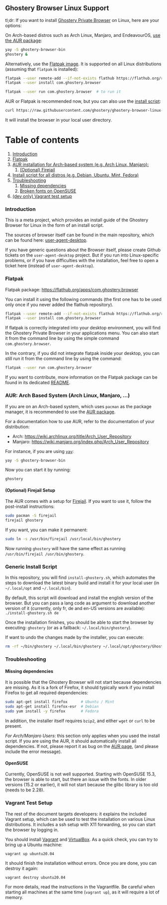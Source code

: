 ## Ghostery Browser Linux Support

tl;dr: If you want to install [Ghostery Private Browser](https://www.ghostery.com/ghostery-private-browser) on Linux, here are your options:

On Arch-based distros such as Arch Linux, Manjaro, and EndeavourOS, [use the AUR package](#aur):

```sh
yay -S ghostery-browser-bin
ghostery &
```

Alternatively, use the [Flatpak image](#flatpak). It is supported on all Linux distributions (assuming that `flatpak` is installed):

```sh
flatpak --user remote-add --if-not-exists flathub https://flathub.org/repo/flathub.flatpakrepo
flatpak --user install com.ghostery.browser

flatpak --user run com.ghostery.browser  # to run it
```

AUR or Flatpak is recommended now, but you can also use the [install script](#installscript):

```sh
curl https://raw.githubusercontent.com/ghostery/ghostery-browser-linux-support/main/install-ghostery.sh | bash
```

It will install the browser in your local user directory.

# Table of contents
1. [Introduction](#introduction)
1. [Flatpak](#flatpak)
1. [AUR installation for Arch-based system (e.g. Arch Linux, Manjaro): ](#aur)
    1. [(Optional) Firejail](#aur-firejail)
1. [Install script for all distros (e.g. Debian, Ubuntu, Mint, Fedora)](#installscript)
1. [Troubleshooting](#troubleshooting)
    1. [Missing dependencies](#missing-dependencies)
    1. [Broken fonts on OpenSUSE](#suse)
1. [(dev only) Vagrant test setup](#vagrant)

### Introduction <a name="introduction"></a>

This is a meta project, which provides an install guide of the Ghostery
Browser for Linux in the form of an install script.

The sources of browser itself can be found in the main repository,
which can be found here:
[user-agent-desktop](https://github.com/ghostery/user-agent-desktop).

If you have generic questions about the Browser itself, please create Github
tickets on the `user-agent-desktop` project. But if you run into Linux-specific
problems, or if you have difficulties with the installation, feel free to
open a ticket here (instead of `user-agent-desktop`).

### Flatpak <a name="flatpak"></a>

Flatpak package: https://flathub.org/apps/com.ghostery.browser

You can install it using the following commands (the first one has to be used
only once if you never added the flathub repository).

```sh
flatpak --user remote-add --if-not-exists flathub https://flathub.org/repo/flathub.flatpakrepo
flatpak --user install com.ghostery.browser
```

If flatpak is correctly integrated into your desktop environment, you will
find the Ghostery Private Browser in your applications menu. You can also
start it from the command line by using the simple command
`com.ghostery.browser`.

In the contrary, if you did not integrate flatpak inside your desktop, you can
still run it from the command line by using the command:

```sh
flatpak --user run com.ghostery.browser
```

If you want to contribute, more information on the Flatpak package can be found
in its dedicated [README](flatpak/README.md).

### AUR: Arch Based System (Arch Linux, Manjaro, ...) <a name="aur"></a>

If you are on an Arch-based system, which uses `pacman` as the package manager,
it is recommended to use the [AUR package](https://aur.archlinux.org/packages/ghostery-browser-bin/).

For a documentation how to use AUR, refer to the documentation of your distribution:

* Arch: https://wiki.archlinux.org/title/Arch_User_Repository
* Manjaro: https://wiki.manjaro.org/index.php/Arch_User_Repository

For instance, if you are using [`yay`](https://github.com/Jguer/yay):

```sh
yay -S ghostery-browser-bin
```

Now you can start it by running:

```sh
ghostery
```

#### (Optional) Firejail Setup <a name="aur-firejail"></a>

The AUR comes with a setup for [Firejail](https://firejail.wordpress.com/).
If you want to use it, follow the post-install instructions:

```sh
sudo pacman -S firejail
firejail ghostery
```

If you want, you can make it permanent:

```sh
sudo ln -s /usr/bin/firejail /usr/local/bin/ghostery
```

Now running `ghostery` will have the same effect as running
`/usr/bin/firejail /usr/bin/ghostery`.

### Generic Install Script <a name="installscript"></a>

In this repository, you will find `install-ghostery.sh`, which automates
the steps to download the latest binary build and install it for your
local user (in `~/.local/opt` and `~/.local/bin`).

By default, this script will download and install the english version of the
browser. But you can pass a lang code as argument to download another version
of it (currently, only fr, de and en-US versions are available):
`./install-ghostery.sh de`

Once the installation finishes, you should be able to start the browser
by executing: `ghostery` (or as a fallback: `~/.local/bin/ghostery`).

If want to undo the changes made by the installer, you can execute:

```sh
rm -rf ~/bin/ghostery ~/.local/bin/ghostery ~/.local/opt/ghostery/Ghostery ~/.local/share/applications/ghostery-private-browser.desktop
```

### Troubleshooting <a name="troubleshooting"></a>

#### Missing dependencies <a name="missing-dependencies"></a>

It is possible that the Ghostery Browser will not start because dependencies
are missing. As it is a fork of Firefox, it should typically work if you install
Firefox to get all required dependencies:

```sh
sudo apt-get install firefox      # Ubuntu / Mint
sudo apt-get install firefox-esr  # Debian
sudo yum install -y firefox       # Fedora
```

In addition, the installer itself requires `bzip2`, and either `wget` or `curl` to be present.

*For Arch/Manjaro Users*: this section only applies when you used the install script.
If you are using the AUR, it should automatically install all dependencies. If not,
please report it as bug on the
[AUR page](https://aur.archlinux.org/packages/ghostery-browser-bin/),
(and please include the error message).

#### OpenSUSE <a name="suse"></a>

Currently, OpenSUSE is not well supported. Starting with OpenSUSE 15.3, the
browser is able to start, but there  an issue with the fonts.
In older versions (15.2 or earlier), it will not start because the glibc
library is too old (needs to be 2.28).

### Vagrant Test Setup <a name="vagrant"></a>

The rest of the document targets developers: it explains the included Vagrant setup, which can be used to test the installation on various Linux distributions. It includes a ssh setup with X11 forwarding, so you can start the browser by logging in.

You should install [Vagrant](https://www.vagrantup.com/) and [VirtualBox](https://www.virtualbox.org/). As a quick check, you can try to bring up a Ubuntu machine:

```
vagrant up ubuntu20.04
```

It should finish the installation without errors. Once you are done, you can destroy it again:

```
vagrant destroy ubuntu20.04
```

For more details, read the instructions in the Vagrantfile.
Be careful when starting all machines at the same time (`vagrant up`), as it will require a lot of memory.
